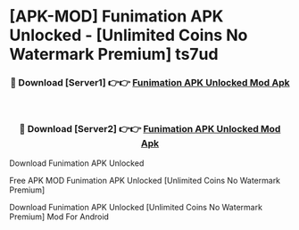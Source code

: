 # [APK-MOD] Funimation APK Unlocked - [Unlimited Coins No Watermark Premium] ts7ud



<div align="center">
<h3>🔴 Download [Server1] 👉👉 <a href="https://momento.my/?title=Funimation_APK_Unlocked">Funimation APK Unlocked Mod Apk</a></h3><br>

<h3>🔴 Download [Server2] 👉👉 <a href="https://momento.my/?title=Funimation_APK_Unlocked">Funimation APK Unlocked Mod Apk</a></h3>
</div>



Download Funimation APK Unlocked 

Free APK MOD Funimation APK Unlocked [Unlimited Coins No Watermark Premium]

Download Funimation APK Unlocked [Unlimited Coins No Watermark Premium] Mod For Android
